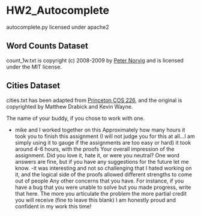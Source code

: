 # HW2_Autocomplete

autocomplete.py licensed under apache2

## Word Counts Dataset

count_1w.txt is copyright (c) 2008-2009 by <a href = "http://norvig.com/ngrams/">Peter Norvig</a> and is licensed under the MIT license.

## Cities Dataset

cities.txt has been adapted from <a href = "https://www.cs.princeton.edu/courses/archive/spring20/cos226/assignments/autocomplete/specification.php">Princeton COS 226</a>, and the original is copyrighted by Matthew Drabick and Kevin Wayne.

The name of your buddy, if you chose to work with one.
- mike and I worked together on this 
Approximately how many hours it took you to finish this assignment (I will not judge you for this at all...I am simply using it to gauge if the assignments are too easy or hard)
it took around 4-6 hours, with the proofs
Your overall impression of the assignment. Did you love it, hate it, or were you neutral? One word answers are fine, but if you have any suggestions for the future let me know.
-it was interesting and not so challenging that I hated working on it, and the logical side of the proofs allowed different strengths to come out of people
Any other concerns that you have. For instance, if you have a bug that you were unable to solve but you made progress, write that here. The more you articulate the problem the more partial credit you will receive (fine to leave this blank)
I am honestly proud and confident in my work this time!
